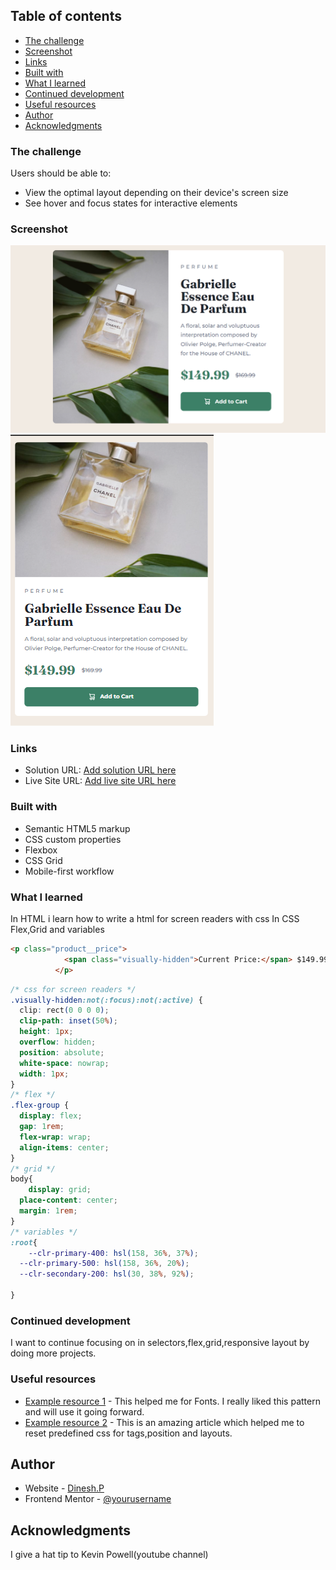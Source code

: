 ## Table of contents
  - [The challenge](#the-challenge)
  - [Screenshot](#screenshot)
  - [Links](#links)
  - [Built with](#built-with)
  - [What I learned](#what-i-learned)
  - [Continued development](#continued-development)
  - [Useful resources](#useful-resources)
- [Author](#author)
- [Acknowledgments](#acknowledgments)

### The challenge

Users should be able to:

- View the optimal layout depending on their device's screen size
- See hover and focus states for interactive elements

### Screenshot
![](./screenshots/desktop_view.png)
![](./screenshots/mobile_view.png)

### Links
- Solution URL: [Add solution URL here](https://github.com/Dinesh-36/product-preview-card-component-main)
- Live Site URL: [Add live site URL here](https://calm-dolphin-7e172e.netlify.app/)


### Built with
- Semantic HTML5 markup
- CSS custom properties
- Flexbox
- CSS Grid
- Mobile-first workflow

### What I learned
In HTML i learn how to write a html for screen readers with css
 In CSS Flex,Grid and variables 


```html
<p class="product__price">
            <span class="visually-hidden">Current Price:</span> $149.99
          </p>
```

```css
/* css for screen readers */
.visually-hidden:not(:focus):not(:active) {
  clip: rect(0 0 0 0);
  clip-path: inset(50%);
  height: 1px;
  overflow: hidden;
  position: absolute;
  white-space: nowrap;
  width: 1px;
}
/* flex */
.flex-group {
  display: flex;
  gap: 1rem;
  flex-wrap: wrap;
  align-items: center;
}
/* grid */
body{
    display: grid;
  place-content: center;
  margin: 1rem;
}
/* variables */
:root{
    --clr-primary-400: hsl(158, 36%, 37%);
  --clr-primary-500: hsl(158, 36%, 20%);
  --clr-secondary-200: hsl(30, 38%, 92%);

}
```
### Continued development
I want to continue focusing on in selectors,flex,grid,responsive layout by doing more projects.

### Useful resources
- [Example resource 1](https://www.fonts.google.com) - This helped me for Fonts. I really liked this pattern and will use it going forward.
- [Example resource 2](https://www.joshwcomeau.com/css/custom-css-reset) - This is an amazing article which helped me to reset predefined css for tags,position and layouts.

## Author
- Website - [Dinesh.P](https://www.your-site.com)
- Frontend Mentor - [@yourusername](https://www.frontendmentor.io/profile/Dinesh-36)

## Acknowledgments
I give a hat tip to Kevin Powell(youtube channel)


